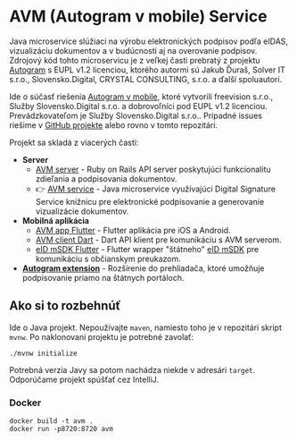 # AVM (Autogram v mobile) Service

Java microservice slúžiaci na výrobu elektronických podpisov podľa eIDAS, vizualizáciu dokumentov a v budúcnosti aj na overovanie podpisov. Zdrojový kód tohto microservicu je z veľkej časti prebratý z projektu [Autogram](https://sluzby.slovensko.digital/autogram/) s EUPL v1.2 licenciou, ktorého autormi sú Jakub Ďuraš, Solver IT s.r.o., Slovensko.Digital, CRYSTAL CONSULTING, s.r.o. a ďalší spoluautori.

Ide o súčasť riešenia [Autogram v mobile](https://sluzby.slovensko.digital/autogram-v-mobile/), ktoré vytvorili freevision s.r.o., Služby Slovensko.Digital s.r.o. a dobrovoľníci pod EUPL v1.2 licenciou. Prevádzkovateľom je Služby Slovensko.Digital s.r.o.. Prípadné issues riešime v [GitHub projekte](https://github.com/orgs/slovensko-digital/projects/5) alebo rovno v tomto repozitári.

Projekt sa skladá z viacerých častí:
- **Server**
  - [AVM server](https://github.com/slovensko-digital/avm-server) - Ruby on Rails API server poskytujúci funkcionalitu zdieľania a podpisovania dokumentov.
  - 👉 [AVM service](https://github.com/slovensko-digital/avm-service) - Java microservice využívajúci Digital Signature Service knižnicu pre elektronické podpisovanie a generovanie vizualizácie dokumentov.
- **Mobilná aplikácia**
  - [AVM app Flutter](https://github.com/slovensko-digital/avm-app-flutter) - Flutter aplikácia pre iOS a Android.
  - [AVM client Dart](https://github.com/slovensko-digital/avm-client-dart) - Dart API klient pre komunikáciu s AVM serverom.
  - [eID mSDK Flutter](https://github.com/slovensko-digital/eidmsdk-flutter) - Flutter wrapper "štátneho" [eID mSDK](https://github.com/eIDmSDK) pre komunikáciu s občianskym preukazom.
- [**Autogram extension**](https://github.com/slovensko-digital/autogram-extension) - Rozšírenie do prehliadača, ktoré umožňuje podpisovanie priamo na štátnych portáloch.

## Ako si to rozbehnúť

Ide o Java projekt. Nepoužívajte `maven`, namiesto toho je v repozitári skript `mvnw`. Po naklonovaní projektu je potrebné zavolať:
```
./mvnw initialize
```
Potrebná verzia Javy sa potom nachádza niekde v adresári `target`. Odporúčame projekt spúšťať cez IntelliJ.

### Docker

```
docker build -t avm .
docker run -p8720:8720 avm
```

